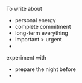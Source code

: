 
To write about

- personal energy
- complete commitment
- long-term everything
- important > urgent
- 



experiment with

- prepare the night before
- 

